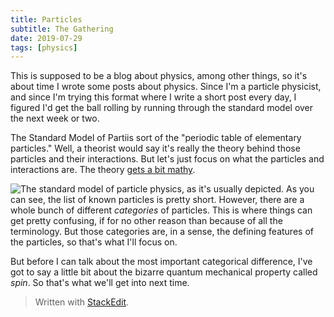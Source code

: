 ```yaml
---
title: Particles
subtitle: The Gathering
date: 2019-07-29
tags: [physics] 
---
```


This is supposed to be a blog about physics, among other things, so it's about time I wrote some posts about physics. Since I'm a particle physicist, and since I'm trying this format where I write a short post every day, I figured I'd get the ball rolling by running through the standard model over the next week or two.

The Standard Model of Partiis sort of the "periodic table of elementary particles." Well, a theorist would say it's really the theory behind those particles and their interactions. But let's just focus on what the particles and interactions are. The theory [gets a bit mathy](https://tvtropes.org/pmwiki/pmwiki.php/Main/Understatement).

![The standard model of particle physics, as it's usually depicted.](https://upload.wikimedia.org/wikipedia/commons/0/00/Standard_Model_of_Elementary_Particles.svg)
As you can see, the list of known particles is pretty short. However, there are a whole bunch of different *categories* of particles. This is where things can get pretty confusing, if for no other reason than because of all the terminology. But those categories are, in a sense, the defining features of the particles, so that's what I'll focus on.

But before I can talk about the most important categorical difference, I've got to say a little bit about the bizarre quantum mechanical property called *spin*. So that's what we'll get into next time.

> Written with [StackEdit](https://stackedit.io/).
<!--stackedit_data:
eyJoaXN0b3J5IjpbLTE2MjMxNDMyMzFdfQ==
-->